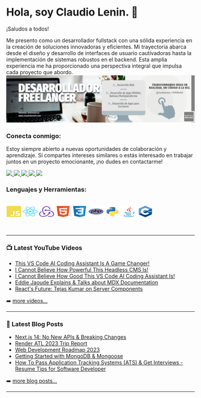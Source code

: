 # Hola, soy Claudio Lenin. 👋
¡Saludos a todos!

Me presento como un desarrollador fullstack con una sólida experiencia en la creación de soluciones innovadoras y eficientes. Mi trayectoria abarca desde el diseño y desarrollo de interfaces de usuario cautivadoras hasta la implementación de sistemas robustos en el backend. Esta amplia experiencia me ha proporcionado una perspectiva integral que impulsa cada proyecto que abordo.
<img src="https://github.com/ClaudioLenin/ClaudioLenin/blob/main/banner-github.png" alt="banner">

### Conecta conmigo:
Estoy siempre abierto a nuevas oportunidades de colaboración y aprendizaje. Si compartes intereses similares o estás interesado en trabajar juntos en un proyecto emocionante, ¡no dudes en contactarme!
<div style="display: inline_block">
	<a href="https://www.claudiolennin.com" target="_blank">
		<img src="https://img.shields.io/badge/website-000000?style=for-the-badge&logo=About.me&logoColor=white" target="_blank">
	</a>
	<a href="https://www.facebook.com/claudiolenin" target="_blank">
		<img src="https://img.shields.io/badge/Facebook-1877F2?style=for-the-badge&logo=facebook&logoColor=white" target="_blank">
	</a> 
	<a href="https://www.instagram.com/claudiolennin/" target="_blank">
		<img src="https://img.shields.io/badge/-Instagram-%23E4405F?style=for-the-badge&logo=instagram&logoColor=white" target="_blank">
	</a> 
	<a href="https://twitter.com/claudiolennin" target="_blank">
		<img src="https://img.shields.io/badge/Twitter-1DA1F2?style=for-the-badge&logo=twitter&logoColor=white" target="_blank">
	</a> 
	<a href="https://www.linkedin.com/in/claudio-lenin-057238109" target="_blank">
		<img src="https://img.shields.io/badge/-LinkedIn-%230077B5?style=for-the-badge&logo=linkedin&logoColor=white" target="_blank">
	</a> 
</div>

### Lenguajes y Herramientas:
<div style="display: inline_block"><br>
  <img align="center" alt="Claud-Js" height="30" width="40" src="https://raw.githubusercontent.com/devicons/devicon/master/icons/javascript/javascript-plain.svg">
  <img align="center" alt="Claud-React" height="30" width="40" src="https://raw.githubusercontent.com/devicons/devicon/master/icons/react/react-original.svg">
  <img align="center" alt="Claud-Csharp" height="30" width="40" src="https://raw.githubusercontent.com/devicons/devicon/master/icons/redux/redux-original.svg">
  <img align="center" alt="Claud-HTML" height="30" width="40" src="https://raw.githubusercontent.com/devicons/devicon/master/icons/html5/html5-original.svg">
  <img align="center" alt="Claud-CSS" height="30" width="40" src="https://raw.githubusercontent.com/devicons/devicon/master/icons/css3/css3-original.svg">
  <img align="center" alt="Claud-Php" height="30" width="40" src="https://raw.githubusercontent.com/devicons/devicon/master/icons/php/php-original.svg">
  <img align="center" alt="Claud-Python" height="30" width="40" src="https://raw.githubusercontent.com/devicons/devicon/master/icons/python/python-original.svg">
  <!--- <img align="center" alt="Rafa-Csharp" height="30" width="40" src="https://raw.githubusercontent.com/devicons/devicon/master/icons/csharp/csharp-original.svg">-->
  <img align="center" alt="Claud-Java" height="30" width="40" src="https://raw.githubusercontent.com/devicons/devicon/master/icons/java/java-original.svg">
  <img align="center" alt="Claud-Cplusplus" height="30" width="40" src="https://raw.githubusercontent.com/devicons/devicon/master/icons/cplusplus/cplusplus-original.svg">
</div>

<br />
<br />

---

### 📺 Latest YouTube Videos

<!-- YOUTUBE:START -->
- [This VS Code AI Coding Assistant Is A Game Changer!](https://www.youtube.com/watch?v=dNskJAl5dBw)
- [I Cannot Believe How Powerful This Headless CMS Is!](https://www.youtube.com/watch?v=43Eznupydng)
- [I Cannot Believe How Good This VS Code AI Coding Assistant Is!](https://www.youtube.com/watch?v=TALwI3J4asY)
- [Eddie Jaoude Explains &amp; Talks about MDX Documentation](https://www.youtube.com/watch?v=ZTX9-_MyaIw)
- [React&#39;s Future: Tejas Kumar on Server Components](https://www.youtube.com/watch?v=zn-nFWDxyiw)
<!-- YOUTUBE:END -->

➡️ [more videos...](https://youtube.com/codestackr)

---

### 📕 Latest Blog Posts

<!-- BLOG-POST-LIST:START -->
- [Next.js 14: No New APIs &amp; Breaking Changes](https://dev.to/mongodb/nextjs-14-no-new-apis-breaking-changes-3nh3)
- [Render ATL 2023 Trip Report](https://dev.to/codestackr/render-atl-2023-trip-report-mp4)
- [Web Development Roadmap 2023](https://dev.to/codestackr/web-development-roadmap-2023-5beo)
- [Getting Started with MongoDB &amp; Mongoose](https://dev.to/codestackr/getting-started-with-mongodb-mongoose-2h6a)
- [How To Pass Application Tracking Systems &lpar;ATS&rpar; &amp; Get Interviews - Resume Tips for Software Developer](https://dev.to/codestackr/how-to-pass-application-tracking-systems-ats-get-interviews-resume-tips-for-software-developer-4bmo)
<!-- BLOG-POST-LIST:END -->

➡️ [more blog posts...](https://codestackr.com)

---
